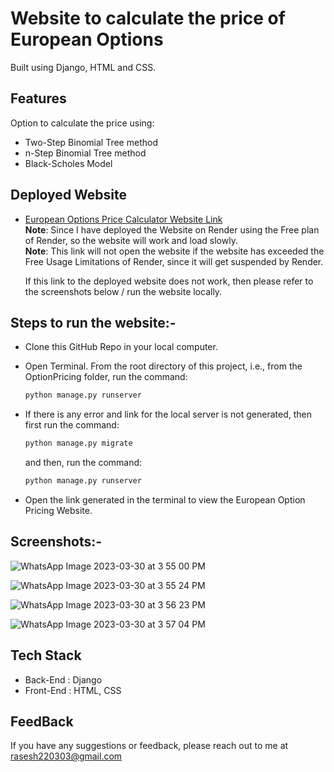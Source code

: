 # Website to calculate the price of European Options
Built using Django, HTML and CSS.

## Features

Option to calculate the price using:
- Two-Step Binomial Tree method
-  n-Step Binomial Tree method
-  Black-Scholes Model

## Deployed Website

- [European Options Price Calculator Website Link](https://europeanoptionpricing.onrender.com)\
  **Note**: Since I have deployed the Website on Render using the Free plan of Render, so the website will work and load slowly.\
  **Note**: This link will not open the website if the website has exceeded the Free Usage Limitations of Render, since it will get suspended by Render.

  If this link to the deployed website does not work, then please refer to the screenshots below / run the website locally.

## Steps to run the website:-
- Clone this GitHub Repo in your local computer.
- Open Terminal. From the root directory of this project, i.e., from the OptionPricing folder, run the command:

  ```bash
  python manage.py runserver
  ```
- If there is any error and link for the local server is not generated, then first run the command:
  
  ```bash
  python manage.py migrate
  ```
  and then, run the command:
  
  ```bash
  python manage.py runserver
  ```
- Open the link generated in the terminal to view the European Option Pricing Website.

## Screenshots:-
![WhatsApp Image 2023-03-30 at 3 55 00 PM](https://user-images.githubusercontent.com/116264587/228808483-cb8679af-17cf-4bf9-9ad4-acae0a24cf2c.jpeg)

![WhatsApp Image 2023-03-30 at 3 55 24 PM](https://user-images.githubusercontent.com/116264587/228808584-2b22d8dd-cfbb-45ae-a3b2-46a510781a8c.jpeg)

![WhatsApp Image 2023-03-30 at 3 56 23 PM](https://user-images.githubusercontent.com/116264587/228808628-e0471b15-be19-44c7-885f-23c114759d2d.jpeg)

![WhatsApp Image 2023-03-30 at 3 57 04 PM](https://user-images.githubusercontent.com/116264587/228808663-667c1c61-2653-4e9d-844a-81ec2714a931.jpeg)

## Tech Stack

- Back-End : Django
- Front-End : HTML, CSS

## FeedBack

If you have any suggestions or feedback, please reach out to me at rasesh220303@gmail.com

